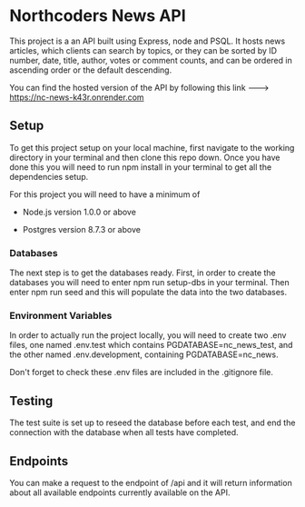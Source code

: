# Northcoders News API

This project is a an API built using Express, node and PSQL. It hosts news articles, which clients can search by topics, or they can be sorted by ID number, date, title, author, votes or comment counts, and can be ordered in ascending order or the default descending.

You can find the hosted version of the API by following this link ---> https://nc-news-k43r.onrender.com

## Setup

To get this project setup on your local machine, first navigate to the working directory in your terminal and then clone this repo down. Once you have done this you will need to run npm install in your terminal to get all the dependencies setup.

For this project you will need to have a minimum of

- Node.js version 1.0.0 or above

- Postgres version 8.7.3 or above

### Databases

The next step is to get the databases ready. First, in order to create the databases you will need to enter npm run setup-dbs in your terminal. Then enter npm run seed and this will populate the data into the two databases.

### Environment Variables

In order to actually run the project locally, you will need to create two .env files, one named .env.test which contains PGDATABASE=nc_news_test, and the other named .env.development, containing PGDATABASE=nc_news.

Don't forget to check these .env files are included in the .gitignore file.

## Testing

The test suite is set up to reseed the database before each test, and end the connection with the database when all tests have completed.

## Endpoints

You can make a request to the endpoint of /api and it will return information about all available endpoints currently available on the API.
